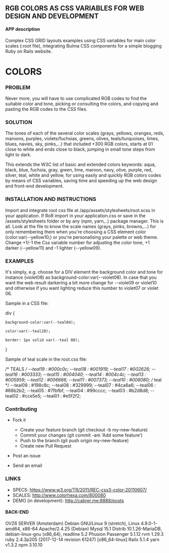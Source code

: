 ## RGB COLORS AS CSS VARIABLES FOR WEB DESIGN AND DEVELOPMENT  

#### APP description 
Complex CSS GRID layouts examples using CSS variables for main color scales (:root file), integrating Bulma CSS components for a simple blogging Ruby on Rails website.

# COLORS

### PROBLEM
Never more, you will have to use complicated RGB codes to find the suitable color and tone, picking or consulting the colors, and copying and pasting the RGB codes to the CSS files.

### SOLUTION 
The tones of each of the several color scales (grays, yellows, oranges, reds, maroons, purples, violets/fuchsias, greens, olives, teals/turquoises, limes, blues, navies, sky, pinks,...) that included +300 RGB colors, starts at 01 close to white and ends close to black, jumping in small tone steps from light to dark.

This extends the W3C list of basic and extended colors keywords: aqua, black, blue, fuchsia, gray, green, lime, maroon, navy, olive, purple, red, silver, teal, white and yellow, for using easily and quickly RGB colors codes by means of CSS variables, saving time and speeding up the web design and front-end development. 

### INSTALLATION AND INSTRUCTIONS
Import and integrate root css file at /app/assets/stylesheets/root.scss in your application. If RoR import in your application.css or save in the /assets/stylesheets folder or by any (npm, yarn,..) package manager. This is all. Look at the file to know the scale names (grays, pinks, browns,...) for only remembering them when you're choosing a CSS element color (color:var(--yellow10;) or you're personalising your palette or web theme. Change +1/-1 the Css variable number for adjusting the color tone, +1 darker (--yellow11) and -1 lighter (--yellow09).

### EXAMPLES 
It's simply,  e.g. choose for a DIV element the background color and tone for instance (violet08) as background-color:var(--violet08). 
In case that you want the web result darkering a bit more change for --viole09 or violet10 and otherwise if you want lighting reduce this number to violet07 or violet 06.

Sample in a CSS file:

div {

    background-color:var(--teal04);

    color:var(--teal20);

    border: 1px solid var(--teal 08);
}

Sample of teal scale in the root.css file:

/* TEALS */ 
--teal19 : #000c0c;
--teal18 : #001919;
--teal17 : #002626;
--teal16 : #003333;
--teal15 : #004040;
--teal14 : #004c4c;
--teal13 : #005959;
--teal12 : #006666;
--teal11 : #007373;
--teal10 : #008080; /* teal */
--teal09 : #198c8c;
--teal08 : #329999;
--teal07 : #4ca6a6;
--teal06 : #66b2b2;
--teal05 : #7fbfbf;
--teal04 : #99cccc;
--teal03 : #b2d8d8;
--teal02 : #cce5e5;
--teal01 : #e5f2f2;

### Contributing

- Fork it

    - Create your feature branch (git checkout -b my-new-feature)
    - Commit your changes (git commit -am 'Add some feature')
    - Push to the branch (git push origin my-new-feature)
    - Create new Pull Request

- Post an issue
- Send an email

### LINKS
- SPECS: https://www.w3.org/TR/2011/REC-css3-color-20110607/
- SCALES: http://www.colorhexa.com/800080
- DEMO (in development): http://cabrer.me:8888/posts

#### BACK-END
OVZ6 SERVER (Amsterdam)
Debian GNU/Linux 9 (stretch), Linux 4.9.0-1-amd64, x86-64
Apache/2.4.25 (Debian)
Mysql 15.1 Distrib 10.1.26-MariaDB, debian-linux-gnu (x86_64), readline 5.2
Phusion Passenger 5.1.12
rvm 1.29.3
ruby 2.4.3p205 (2017-12-14 revision 61247) [x86_64-linux] 
Rails 5.1.4
yarn v1.3.2
npm 3.10.10

